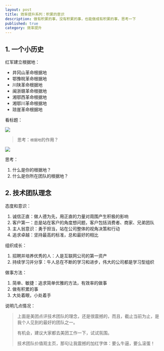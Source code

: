 ```yaml
---
layout: post
title: 效率提升系列：积累的意识
description: 做有积累的事，没有积累的事，也能做成有积累的事，思考一下
published: true
category: 效率提升
---
```


## 1. 一个小历史

红军建立根据地：

* 井冈山革命根据地
* 鄂豫皖革命根据地
* 川陕革命根据地
* 闽浙赣革命根据地
* 湘鄂西革命根据地
* 湘鄂川革命根据地
* 琼崖革命根据地

看标题：

![](accumulation-of-red-team-demo.png)

> 思考：`根据地`的作用？

![](accumulation-details.png)
 
思考：

1. 什么是你的根据地？
1. 什么是你所在团队的根据地？

## 2. 技术团队理念

态度和意识：

1. 诚信正直：做人德为先，用正直的力量对周围产生积极的影响
1. 客户第一：总是站在客户的角度想问题，客户包括消费者、商家、兄弟团队
1. 主人翁意识：勇于担当，站在公司整体的视角决策和行动
1. 追求卓越：坚持最高的标准，总和最好的相比

组织成长：

1. 招聘并培养优秀的人：人是互联网公司的第一资产
2. 持续学习并分享：牛人总在不断的学习和进步，伟大的公司都是学习型组织


做事方法：

1. 简单、敏捷：追求简单优雅的方法，有效率的做事
1. 做有积累的事
1. 大处着眼，小处着手



说明几点情况：

> 上面是美团点评技术团队的理念，还是很震撼的，而且，截止当前为止，是我个人见到的最好的团队之一。
> 
> 有机会，建议大家都去美团工作一下，试试氛围。
> 
> 技术团队价值观主页，那句让我震撼的加红字体：要么牛逼，要么滚蛋！








[NingG]:    http://ningg.github.com  "NingG"










